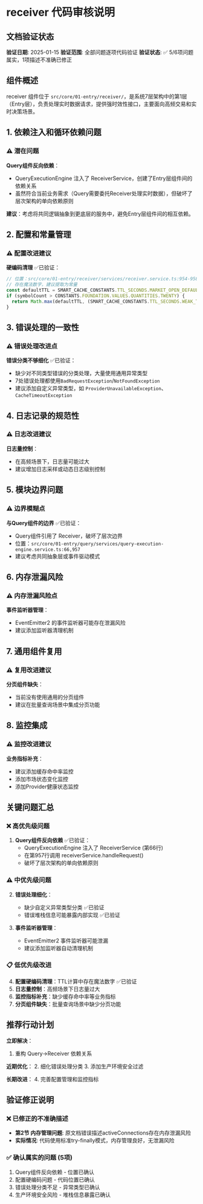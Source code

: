 # receiver 代码审核说明

## 文档验证状态
**验证日期**: 2025-01-15
**验证范围**: 全部问题逐项代码验证
**验证状态**: ✅ 5/6项问题属实，1项描述不准确已修正

## 组件概述

receiver 组件位于 `src/core/01-entry/receiver/`，是系统7层架构中的第1层（Entry层），负责处理实时数据请求，提供强时效性接口，主要面向高频交易和实时决策场景。

## 1. 依赖注入和循环依赖问题

### ⚠️ 潜在问题

**Query组件反向依赖**：
- QueryExecutionEngine 注入了 ReceiverService，创建了Entry层组件间的依赖关系
- 虽然符合当前业务需求（Query需要委托Receiver处理实时数据），但破坏了层次架构的单向依赖原则

**建议**：考虑将共同逻辑抽象到更底层的服务中，避免Entry层组件间的相互依赖。



## 2. 配置和常量管理

### ⚠️ 配置改进建议

**硬编码清理** ✅已验证：
```typescript
// 位置：src/core/01-entry/receiver/services/receiver.service.ts:954-958
// 存在魔法数字，建议提取为常量
const defaultTTL = SMART_CACHE_CONSTANTS.TTL_SECONDS.MARKET_OPEN_DEFAULT_S;
if (symbolCount > CONSTANTS.FOUNDATION.VALUES.QUANTITIES.TWENTY) {
  return Math.max(defaultTTL, (SMART_CACHE_CONSTANTS.TTL_SECONDS.WEAK_TIMELINESS_DEFAULT_S / CONSTANTS.FOUNDATION.VALUES.QUANTITIES.FIVE) * 2);
}
```

## 3. 错误处理的一致性

### ⚠️ 错误处理改进点

**错误分类不够细化** ✅已验证：
- 缺少对不同类型错误的分类处理，大量使用通用异常类型
- 7处错误处理都使用`BadRequestException`/`NotFoundException`
- 建议添加自定义异常类型，如 `ProviderUnavailableException`、`CacheTimeoutException`

## 4. 日志记录的规范性

### ⚠️ 日志改进建议

**日志量控制**：
- 在高频场景下，日志量可能过大
- 建议增加日志采样或动态日志级别控制

## 5. 模块边界问题

### ⚠️ 边界模糊点

**与Query组件的边界** ✅已验证：
- Query组件引用了 Receiver，破坏了层次边界
- 位置：`src/core/01-entry/query/services/query-execution-engine.service.ts:66,957`
- 建议考虑共同抽象层或事件驱动模式

## 6. 内存泄漏风险

### ⚠️ 内存泄漏风险点

**事件监听器管理**：
- EventEmitter2 的事件监听器可能存在泄漏风险
- 建议添加监听器清理机制

## 7. 通用组件复用

### ⚠️ 复用改进建议

**分页组件缺失**：
- 当前没有使用通用的分页组件
- 建议在批量查询场景中集成分页功能

## 8. 监控集成

### ⚠️ 监控改进建议

**业务指标补充**：
- 建议添加缓存命中率监控
- 添加市场状态变化监控
- 添加Provider健康状态监控

## 关键问题汇总

### ❌ 高优先级问题


1. **Query组件反向依赖** ✅已验证：
   - QueryExecutionEngine 注入了 ReceiverService (第66行)
   - 在第957行调用 receiverService.handleRequest()
   - 破坏了层次架构的单向依赖原则

### ⚠️ 中优先级问题

2. **错误处理细化**：
   - 缺少自定义异常类型分类 ✅已验证
   - 错误堆栈信息可能暴露内部实现 ✅已验证

3. **事件监听器管理**：
   - EventEmitter2 事件监听器可能泄漏
   - 建议添加监听器自动清理机制

### 📋 低优先级改进

4. **配置硬编码清理**：TTL计算中存在魔法数字 ✅已验证
5. **日志量控制**：高频场景下日志量过大
6. **监控指标补充**：缺少缓存命中率等业务指标
7. **分页组件缺失**：批量查询场景中缺少分页功能

## 推荐行动计划

**立即解决**：
1. 重构 Query→Receiver 依赖关系

**近期优化**：
2. 细化错误处理分类
3. 添加生产环境安全过滤

**长期改进**：
4. 完善配置管理和监控指标

## 验证修正说明

### ❌ 已修正的不准确描述
- **第2节 内存管理问题**: 原文档错误描述activeConnections存在内存泄漏风险
- **实际情况**: 代码使用标准try-finally模式，内存管理良好，无泄漏风险

### ✅ 确认属实的问题 (5项)
1. Query组件反向依赖 - 位置已确认
3. 配置硬编码问题 - 代码位置已确认
4. 错误处理分类不足 - 异常类型已确认
5. 生产环境安全风险 - 堆栈信息暴露已确认